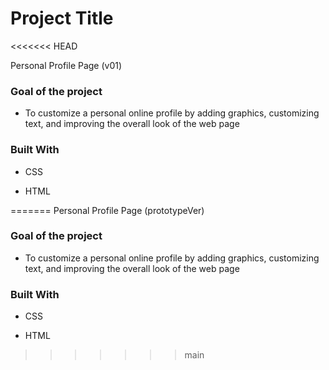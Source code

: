 # Project Title

<<<<<<< HEAD


Personal Profile Page (v01)



### Goal of the project



- To customize a personal online profile by adding graphics, customizing text, and improving the overall look of the web page



### Built With



- CSS



- HTML



=======
Personal Profile Page (prototypeVer)

### Goal of the project

- To customize a personal online profile by adding graphics, customizing text, and improving the overall look of the web page

### Built With

- CSS

- HTML
>>>>>>> main
